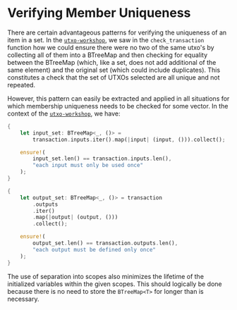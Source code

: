 # Verifying Member Uniqueness

There are certain advantageous patterns for verifying the uniqueness of an item in a set. In the [`utxo-workshop`](https://github.com/nczhu/utxo-workshop), we saw in the `check_transaction` function how we could ensure there were no two of the same utxo's by collecting all of them into a BTreeMap and then checking for equality between the BTreeMap (which, like a set, does not add additional of the same element)  and the original set (which could include duplicates). This constitutes a check that the set of UTXOs selected are all unique and not repeated.

However, this pattern can easily be extracted and applied in all situations for which membership uniqueness needs to be checked for some vector. In the context of the [`utxo-workshop`](https://github.com/nczhu/utxo-workshop), we have:

```rust
{
    let input_set: BTreeMap<_, ()> =
        transaction.inputs.iter().map(|input| (input, ())).collect();

    ensure!(
        input_set.len() == transaction.inputs.len(),
        "each input must only be used once"
    );
}

{
    let output_set: BTreeMap<_, ()> = transaction
        .outputs
        .iter()
        .map(|output| (output, ()))
        .collect();

    ensure!(
        output_set.len() == transaction.outputs.len(),
        "each output must be defined only once"
    );
}
```

The use of separation into scopes also minimizes the lifetime of the initialized variables within the given scopes. This should logically be done because there is no need to store the `BTreeMap<T>` for longer than is necessary.